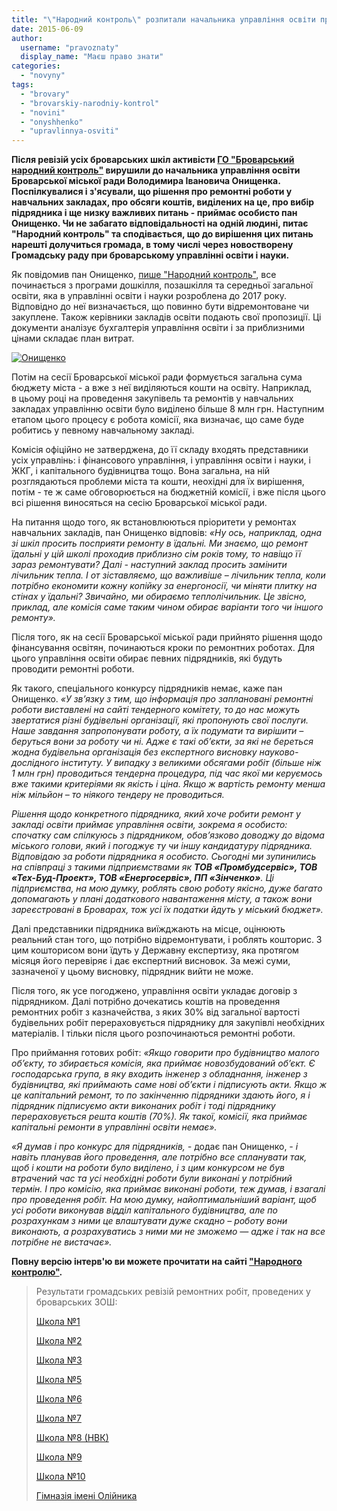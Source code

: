 ```yaml
---
title: "\"Народний контроль\" розпитали начальника управління освіти про ремонти у школах Броварів"
date: 2015-06-09
author: 
  username: "pravoznaty"
  display_name: "Маєш право знати"
categories: 
  - "novyny"
tags: 
  - "brovary"
  - "brovarskiy-narodniy-kontrol"
  - "novini"
  - "onyshhenko"
  - "upravlinnya-osviti"
---
```


**Після ревізій усіх броварських шкіл активісти [ГО "Броварський народний контроль"](http://nk.mybrovary.com/) вирушили до начальника управління освіти Броварської міської ради Володимира Івановича Онищенка. Поспілкувалися і з'ясували, що рішення про ремонтні роботи у навчальних закладах, про обсяги коштів, виділених на це, про вибір підрядника і ще низку важливих питань - приймає особисто пан Онищенко. Чи не забагато відповідальності на одній людині, питає "Народний контроль" та сподівається, що до вирішення цих питань нарешті долучиться громада, в тому числі через новостворену Громадську раду при броварському управлінні освіти і науки.**

Як повідомив пан Онищенко, [пише "Народний контроль"](http://nk.mybrovary.com/v-i-onishhenko-pro-protseduru-zaluchennya-koshtiv-na-remontni-roboti-v-shkolah/), все починається з програми дошкілля, позашкілля та середньої загальної освіти, яка в управлінні освіти і науки розроблена до 2017 року. Відповідно до неї визначається, що повинно бути відремонтоване чи закуплене. Також керівники закладів освіти подають свої пропозиції. Ці документи аналізує бухгалтерія управління освіти і за приблизними цінами складає план витрат.

[![Онищенко](https://mpz.brovary.org/wp-content/uploads/2015/06/Onyshhenko.jpg)](https://mpz.brovary.org/wp-content/uploads/2015/06/Onyshhenko.jpg)

Потім на сесії Броварської міської ради формується загальна сума бюджету міста - а вже з неї виділяються кошти на освіту. Наприклад, в цьому році на проведення закупівель та ремонтів у навчальних закладах управлінню освіти було виділено більше 8 млн грн. Наступним етапом цього процесу є робота комісії, яка визначає, що саме буде робитись у певному навчальному закладі.

Комісія офіційно не затверджена, до її складу входять представники усіх управлінь: і фінансового управління, і управління освіти і науки, і ЖКГ, і капітального будівництва тощо. Вона загальна, на ній розглядаються проблеми міста та кошти, неохідні для їх вирішення, потім - те ж саме обговорюється на бюджетній комісії, і вже після цього всі рішення виносяться на сесію Броварської міської ради.

На питання щодо того, як встановлюються пріоритети у ремонтах навчальних закладів, пан Онищенко відповів: _«Ну ось, наприклад, одна зі шкіл просить посприяти ремонту в їдальні. Ми знаємо, що ремонт їдальні у цій школі проходив приблизно сім років тому, то навіщо її зараз ремонтувати? Далі - наступний заклад просить замінити лічильник тепла. І от зіставляємо, що важливіше – лічильник тепла, коли потрібно економити кожну копійку за енергоносії, чи міняти плитку на стінах у їдальні? Звичайно, ми обираємо теплолічильник. Це звісно, приклад, але комісія саме таким чином обирає варіанти того чи іншого ремонту»._

Після того, як на сесії Броварської міської ради прийнято рішення щодо фінансування освітян, починаються кроки по ремонтних роботах. Для цього управління освіти обирає певних підрядників, які будуть проводити ремонтні роботи.

Як такого, спеціального конкурсу підрядників немає, каже пан Онищенко. _«У зв’язку з тим, що інформація про заплановані ремонтні роботи виставлені на сайті тендерного комітету, то до нас можуть звертатися різні будівельні організації, які пропонують свої послуги. Наше завдання запропонувати роботу, а їх подумати та вирішити – беруться вони за роботу чи ні. Адже є такі об’єкти, за які не береться жодна будівельна організація без експертного висновку науково-дослідного інституту._ _У випадку з великими обсягами робіт (більше ніж 1 млн грн) проводиться тендерна процедура, під час якої ми керуємось вже такими критеріями як якість і ціна._ _Якщо ж вартість ремонту менша ніж мільйон – то ніякого тендеру не проводиться._

_Рішення щодо конкретного підрядника, який хоче робити ремонт у закладі освіти приймає управління освіти, зокрема я особисто: спочатку сам спілкуюсь з підрядником, обов’язково доводжу до відома міського голови, який і погоджує ту чи іншу кандидатуру підрядника. Відповідаю за роботи підрядника я особисто. Сьогодні ми зупинились на співпраці з такими підприємствами як **ТОВ «Промбудсервіс», ТОВ «Тех-Буд-Проект», ТОВ «Енергосервіс», ПП «Зінченко»**. Ці підприємства, на мою думку, роблять свою роботу якісно, дуже багато допомагають у плані додаткового навантаження місту, а також вони зареєстровані в Броварах, тож усі їх податки йдуть у міський бюджет»._

Далі представники підрядника виїжджають на місце, оцінюють реальний стан того, що потрібно відремонтувати, і роблять кошторис. З цим кошторисом вони їдуть у Державну експертизу, яка протягом місяця його перевіряє і дає експертний висновок. За межі суми, зазначеної у цьому висновку, підрядник вийти не може.

Після того, як усе погоджено, управління освіти укладає договір з підрядником. Далі потрібно дочекатись коштів на проведення ремонтних робіт з казначейства, з яких 30% від загальної вартості будівельних робіт перераховується підряднику для закупівлі необхідних матеріалів. І тільки після цього розпочинаються ремонтні роботи.

Про приймання готових робіт: _«Якщо говорити про будівництво малого об’єкту, то збирається комісія, яка приймає новозбудований об’єкт. Є господарська група, в яку входить інженер з обладнання, інженер з будівництва, які приймають саме нові об’єкти і підписують акти. Якщо ж це капітальний ремонт, то по закінченню підрядники здають його, я і підрядник підписуємо акти виконаних робіт і тоді підряднику перераховується решта коштів (70%). Як такої, комісії, яка приймає капітальні ремонти в управлінні освіти немає»._

_«Я думав і про конкурс для підрядників, -_ додає пан Онищенко, _- і навіть планував його проведення, але потрібно все спланувати так, щоб і кошти на роботи було виділено, і з цим конкурсом не був втрачений час та усі необхідні роботи були виконані у потрібний термін. І про комісію, яка приймає виконані роботи, теж думав, і взагалі про проведення робіт. На мою думку, найоптимальніший варіант, щоб усі роботи виконував відділ капітального будівництва, але по розрахункам з ними це влаштувати дуже скадно – роботу вони виконають, а розрахуватись з ними ми не зможемо — адже і так на все потрібне не вистачає»._

**Повну версію інтерв'ю ви можете прочитати на сайті ["Народного контролю"](http://nk.mybrovary.com/v-i-onishhenko-pro-protseduru-zaluchennya-koshtiv-na-remontni-roboti-v-shkolah/).**

> Результати громадських ревізій ремонтних робіт, проведених у броварських ЗОШ:
> 
> [Школа №1](http://nk.mybrovary.com/perevirka-provedenogo-remontu-v-zosh-1/)
> 
> [Школа №2](http://nk.mybrovary.com/sekreti-vedennya-gospodarstva-vid-direktora-shkoli-2/)
> 
> [Школа №3](http://nk.mybrovary.com/pereglyad-stanu-shkoli-3/)
> 
> [Школа №5](http://nk.mybrovary.com/nashi-vrazhennya-vid-remontu-v-shkoli-5/)
> 
> [Школа №6](http://nk.mybrovary.com/shkola-6-nu-duzhe-bagato-pitan/)
> 
> [Школа №7](http://nk.mybrovary.com/shkola-7-abo-yak-treba-vikoristovuvati-usi-mozhlivi-shlyahi-virishennya-problem/)
> 
> [Школа №8 (НВК)](http://nk.mybrovary.com/yakiy-remont-bude-provedeniy-u-shkoli-8/)
> 
> [Школа №9](http://nk.mybrovary.com/remont-v-shkoli-9-abo-shho-krashhe-robiti-spochatku-dumati-chi-robiti/)
> 
> [Школа №10](http://nk.mybrovary.com/pro-remont-u-shkoli-10/)
> 
> [Гімназія імені Олійника](http://nk.mybrovary.com/gimnaziya-im-oliynika-pro-horoshe-i-problemi/)
